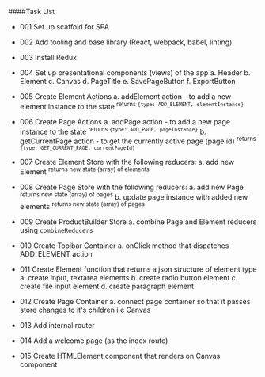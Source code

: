 ####Task List

- 001 Set up scaffold for SPA

- 002 Add tooling and base library (React, webpack, babel, linting)

- 003 Install Redux

- 004 Set up presentational components (views) of the app
    a. Header
    b. Element
    c. Canvas
    d. PageTitle
    e. SavePageButton
    f. ExportButton
    
- 005 Create Element Actions
    a. addElement action - to add a new element instance to the state
    <sup>returns `{type: ADD_ELEMENT, elementInstance}`</sup>
    
- 006 Create Page Actions
    a. addPage action - to add a new page instance to the state
    <sup>returns `{type: ADD_PAGE, pageInstance}`</sup>
    b. getCurrentPage action - to get the currently active page (page id)
    <sup>returns `{type: GET_CURRENT_PAGE, currentPageId}`</sup>
    
- 007 Create Element Store with the following reducers:
    a. add new Element
    <sup>returns new state (array) of elements</sup>

- 008 Create Page Store with the following reducers:
    a. add new Page
    <sup>returns new state (array) of pages</sup>
    b. update page instance with added new elements
    <sup>returns new state (array) of pages</sup>

- 009 Create ProductBuilder Store
    a. combine Page and Element reducers using `combineReducers`
    
- 010 Create Toolbar Container
    a. onClick method that dispatches ADD_ELEMENT action
    
- 011 Create Element function that returns a json structure of element type
    a. create input, textarea elements
    b. create radio button element
    c. create file input element
    d. create paragraph element

- 012 Create Page Container
    a. connect page container so that it passes store changes to it's children i.e Canvas
    
- 013 Add internal router

- 014 Add a welcome page (as the index route)

- 015 Create HTMLElement component that renders on Canvas component

